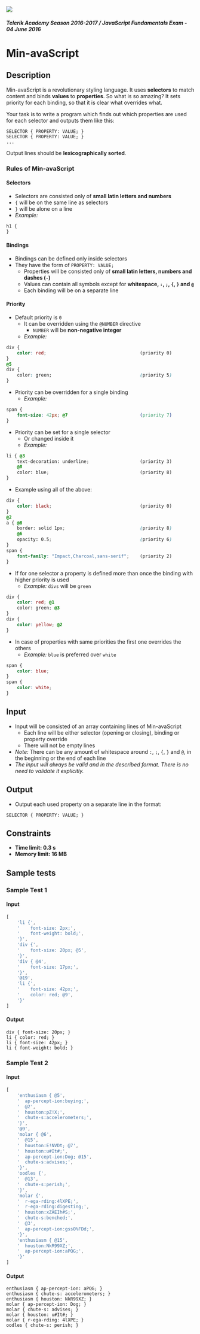 <img src="https://raw.githubusercontent.com/TelerikAcademy/Common/master/logos/telerik-header-logo.png" />

#### _Telerik Academy Season 2016-2017 / JavaScript Fundamentals Exam - 04 June 2016_

# Min-avaScript

## Description
Min-avaScript is a revolutionary styling language. It uses **selectors** to match content and binds **values** to **properties**. So what is so amazing? It sets priority for each binding, so that it is clear what overrides what.

Your task is to write a program which finds out which properties are used for each selector and outputs them like this:

```
SELECTOR { PROPERTY: VALUE; }
SELECTOR { PROPERTY: VALUE; }
...
```

Output lines should be **lexicographically sorted**.

### Rules of Min-avaScript

#### Selectors
- Selectors are consisted only of **small latin letters and numbers**
- `{` will be on the same line as selectors
- `}` will be alone on a line
- _Example:_

```css
h1 {
}
```

#### Bindings
- Bindings can be defined only inside selectors
- They have the form of `PROPERTY: VALUE;`
  - Properties will be consisted only of **small latin letters, numbers and dashes (`-`)**
  - Values can contain all symbols except for **whitespace, `:`, `;`, `{`, `}` and `@`**
  - Each binding will be on a separate line

#### Priority
- Default priority is `0`
  - It can be overridden using the `@NUMBER` directive
    - `NUMBER` will be **non-negative integer**
  - _Example:_

```css
div {
    color: red;                                   (priority 0)
}
@5
div {
    color: green;                                 (priority 5)
}
```

- Priority can be overridden for a single binding
  - _Example:_

```css
span {
    font-size: 42px; @7                           (priority 7)
}
```

- Priority can be set for a single selector
  - Or changed inside it
  - _Example:_

```css
li { @3
    text-decoration: underline;                   (priority 3)
    @8
    color: blue;                                  (priority 8)
}
```

- Example using all of the above:

```css
div {
    color: black;                                 (priority 0)
}
@2
a { @8
    border: solid 1px;                            (priority 8)
    @6
    opacity: 0.5;                                 (priority 6)
}
span {
    font-family: "Impact,Charcoal,sans-serif";    (priority 2)
}
```

- If for one selector a property is defined more than once the binding with higher priority is used
  - _Example:_ `divs` will be `green`

```css
div {
    color: red; @1
    color: green; @3
}
div {
    color: yellow; @2
}
```

- In case of properties with same priorities the first one overrides the others
  - _Example:_ `blue` is preferred over `white`

```css
span {
    color: blue;
}
span {
    color: white;
}
```

## Input
- Input will be consisted of an array containing lines of Min-avaScript
  - Each line will be either selector (opening or closing), binding or property override
  - There will not be empty lines
- _Note:_ There can be any amount of whitespace around `:`, `;`, `{`, `}` and `@`, in the beginning or the end of each line
- _The input will always be valid and in the described format. There is no need to validate it explicitly._

## Output
- Output each used property on a separate line in the format:

```
SELECTOR { PROPERTY: VALUE; }
```

## Constraints
- **Time limit: 0.3 s**
- **Memory limit: 16 MB**

## Sample tests

### Sample Test 1

#### Input
```js
[
    'li {',
    '    font-size: 2px;',
    '    font-weight: bold;',
    '}',
    'div {',
    '    font-size: 20px; @5',
    '}',
    'div { @4',
    '    font-size: 17px;',
    '}',
    '@19',
    'li {',
    '    font-size: 42px;',
    '    color: red; @9',
    '}'
]
```

#### Output
```
div { font-size: 20px; }
li { color: red; }
li { font-size: 42px; }
li { font-weight: bold; }
```

### Sample Test 2

#### Input
```js
[
	'enthusiasm { @5',
	'  ap-percept-ion:buying;',
	'  @2',
	'  houston:pZ!X;',
	'  chute-s:accelerometers;',
	'}',
	'@9',
	'molar { @6',
	'  @15',
	'  houston:E!NVDt; @7',
	'  houston:u#It#;',
	'  ap-percept-ion:Dog; @15',
	'  chute-s:advises;',
	'}',
	'oodles {',
	'  @13',
	'  chute-s:perish;',
	'}',
	'molar {',
	'  r-ega-rding:4lXPE;',
	'  r-ega-rding:digesting;',
	'  houston:xZAEIh#S;',
	'  chute-s:benched;',
	'  @3',
	'  ap-percept-ion:gssO%FDd;',
	'}',
	'enthusiasm { @15',
	'  houston:NkR99XZ;',
	'  ap-percept-ion:aPQG;',
	'}'
]
```

#### Output
```
enthusiasm { ap-percept-ion: aPQG; }
enthusiasm { chute-s: accelerometers; }
enthusiasm { houston: NkR99XZ; }
molar { ap-percept-ion: Dog; }
molar { chute-s: advises; }
molar { houston: u#It#; }
molar { r-ega-rding: 4lXPE; }
oodles { chute-s: perish; }
```